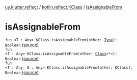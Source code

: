 [uy.klutter.reflect](../index.md) / [kotlin.reflect.KClass](index.md) / [isAssignableFrom](.)


# isAssignableFrom
<code>fun <T : Any> KClass<T>.isAssignableFrom(other: [Type](http://docs.oracle.com/javase/6/docs/api/java/lang/reflect/Type.html)): Boolean</code> [(source)](https://github.com/kohesive/klutter/blob/master/reflect-core-jdk6/src/main/kotlin/uy/klutter/reflect/Types.kt#L6)<br/><code>fun <T : Any> KClass<T>.isAssignableFrom(other: [Class](http://docs.oracle.com/javase/6/docs/api/java/lang/Class.html)<*>): Boolean</code> [(source)](https://github.com/kohesive/klutter/blob/master/reflect-core-jdk6/src/main/kotlin/uy/klutter/reflect/Types.kt#L21)<br/><code>fun <T : Any, O : Any> KClass<T>.isAssignableFrom(other: KClass<O>): Boolean</code> [(source)](https://github.com/kohesive/klutter/blob/master/reflect-core-jdk6/src/main/kotlin/uy/klutter/reflect/Types.kt#L26)<br/>

